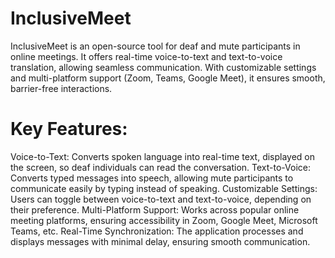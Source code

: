 # InclusiveMeet
InclusiveMeet is an open-source tool for deaf and mute participants in online meetings. It offers real-time voice-to-text and text-to-voice translation, allowing seamless communication. With customizable settings and multi-platform support (Zoom, Teams, Google Meet), it ensures smooth, barrier-free interactions.

# Key Features:

Voice-to-Text: Converts spoken language into real-time text, displayed on the screen, so deaf individuals can read the conversation.
Text-to-Voice: Converts typed messages into speech, allowing mute participants to communicate easily by typing instead of speaking.
Customizable Settings: Users can toggle between voice-to-text and text-to-voice, depending on their preference.
Multi-Platform Support: Works across popular online meeting platforms, ensuring accessibility in Zoom, Google Meet, Microsoft Teams, etc.
Real-Time Synchronization: The application processes and displays messages with minimal delay, ensuring smooth communication.
